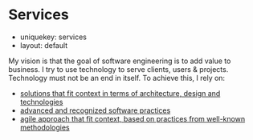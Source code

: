 Services
========

- uniquekey: services
- layout: default

My vision is that the goal of software engineering is to add value to business. I try to use technology to serve clients, users & projects. Technology must not be an end in itself. To achieve this, I rely on:

* [solutions that fit context in terms of architecture, design and technologies](./architecture-and-design/)
* [advanced and recognized software practices](./software-craftsmanship-practices/)
* [agile approach that fit context, based on practices from well-known methodologies](./agile-approaches/)
